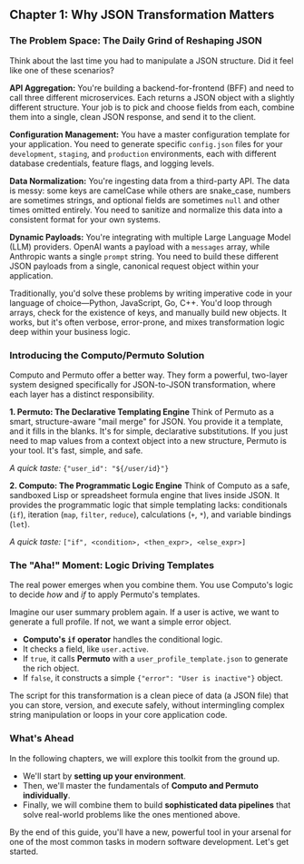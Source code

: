 ## **Chapter 1: Why JSON Transformation Matters**

### The Problem Space: The Daily Grind of Reshaping JSON

Think about the last time you had to manipulate a JSON structure. Did it feel like one of these scenarios?

**API Aggregation:** You're building a backend-for-frontend (BFF) and need to call three different microservices. Each returns a JSON object with a slightly different structure. Your job is to pick and choose fields from each, combine them into a single, clean JSON response, and send it to the client.

**Configuration Management:** You have a master configuration template for your application. You need to generate specific `config.json` files for your `development`, `staging`, and `production` environments, each with different database credentials, feature flags, and logging levels.

**Data Normalization:** You're ingesting data from a third-party API. The data is messy: some keys are camelCase while others are snake_case, numbers are sometimes strings, and optional fields are sometimes `null` and other times omitted entirely. You need to sanitize and normalize this data into a consistent format for your own systems.

**Dynamic Payloads:** You're integrating with multiple Large Language Model (LLM) providers. OpenAI wants a payload with a `messages` array, while Anthropic wants a single `prompt` string. You need to build these different JSON payloads from a single, canonical request object within your application.

Traditionally, you'd solve these problems by writing imperative code in your language of choice—Python, JavaScript, Go, C++. You'd loop through arrays, check for the existence of keys, and manually build new objects. It works, but it's often verbose, error-prone, and mixes transformation logic deep within your business logic.


### Introducing the Computo/Permuto Solution

Computo and Permuto offer a better way. They form a powerful, two-layer system designed specifically for JSON-to-JSON transformation, where each layer has a distinct responsibility.

**1. Permuto: The Declarative Templating Engine**
Think of Permuto as a smart, structure-aware "mail merge" for JSON. You provide it a template, and it fills in the blanks. It's for simple, declarative substitutions. If you just need to map values from a context object into a new structure, Permuto is your tool. It's fast, simple, and safe.

*A quick taste:* `{"user_id": "${/user/id}"}`

**2. Computo: The Programmatic Logic Engine**
Think of Computo as a safe, sandboxed Lisp or spreadsheet formula engine that lives inside JSON. It provides the programmatic logic that simple templating lacks: conditionals (`if`), iteration (`map`, `filter`, `reduce`), calculations (`+`, `*`), and variable bindings (`let`).

*A quick taste:* `["if", <condition>, <then_expr>, <else_expr>]`


### The "Aha!" Moment: Logic Driving Templates

The real power emerges when you combine them. You use Computo's logic to decide *how* and *if* to apply Permuto's templates.

Imagine our user summary problem again. If a user is active, we want to generate a full profile. If not, we want a simple error object.

- **Computo's `if` operator** handles the conditional logic.
- It checks a field, like `user.active`.
- If `true`, it calls **Permuto** with a `user_profile_template.json` to generate the rich object.
- If `false`, it constructs a simple `{"error": "User is inactive"}` object.

The script for this transformation is a clean piece of data (a JSON file) that you can store, version, and execute safely, without intermingling complex string manipulation or loops in your core application code.


### What's Ahead

In the following chapters, we will explore this toolkit from the ground up.

- We'll start by **setting up your environment**.
- Then, we'll master the fundamentals of **Computo and Permuto individually**.
- Finally, we will combine them to build **sophisticated data pipelines** that solve real-world problems like the ones mentioned above.

By the end of this guide, you'll have a new, powerful tool in your arsenal for one of the most common tasks in modern software development. Let's get started.

